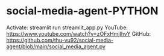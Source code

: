 # social-media-agent-PYTHON

Activate: streamlit run streamlit_app.py
YouTube: https://www.youtube.com/watch?v=zOFxHmjIhvY
GitHub: https://github.com/thu-vu92/social-media-agent/blob/main/social_media_agent.py
